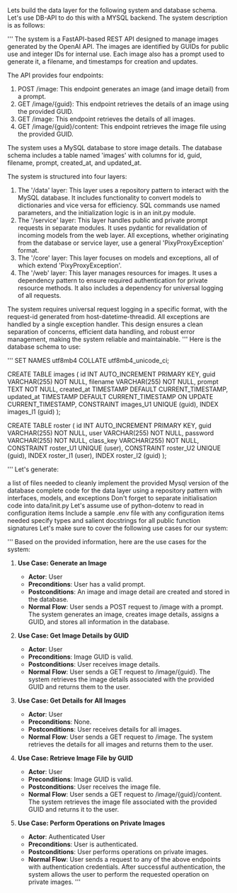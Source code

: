 Lets build the data layer for the following system and database schema. Let's use DB-API to do this with a MYSQL backend. The system description is as follows:

'''
The system is a FastAPI-based REST API designed to manage images generated by the OpenAI API. The images are identified by GUIDs for public use and integer IDs for internal use. Each image also has a prompt used to generate it, a filename, and timestamps for creation and updates.

The API provides four endpoints:
1. POST /image: This endpoint generates an image (and image detail) from a prompt.
2. GET /image/{guid}: This endpoint retrieves the details of an image using the provided GUID.
3. GET /image: This endpoint retrieves the details of all images.
4. GET /image/{guid}/content: This endpoint retrieves the image file using the provided GUID.

The system uses a MySQL database to store image details. The database schema includes a table named 'images' with columns for id, guid, filename, prompt, created_at, and updated_at.

The system is structured into four layers:
1. The '/data' layer: This layer uses a repository pattern to interact with the MySQL database. It includes functionality to convert models to dictionaries and vice versa for efficiency. SQL commands use named parameters, and the initialization logic is in an init.py module.
2. The '/service' layer: This layer handles public and private prompt requests in separate modules. It uses pydantic for revalidation of incoming models from the web layer. All exceptions, whether originating from the database or service layer, use a general 'PixyProxyException' format.
3. The '/core' layer: This layer focuses on models and exceptions, all of which extend 'PixyProxyException'.
4. The '/web' layer: This layer manages resources for images. It uses a dependency pattern to ensure required authentication for private resource methods. It also includes a dependency for universal logging of all requests.

The system requires universal request logging in a specific format, with the request-id generated from host-datetime-threadid. All exceptions are handled by a single exception handler. This design ensures a clean separation of concerns, efficient data handling, and robust error management, making the system reliable and maintainable.
'''
Here is the database schema to use:

'''
SET NAMES utf8mb4 COLLATE utf8mb4_unicode_ci;

CREATE TABLE images (
    id INT AUTO_INCREMENT PRIMARY KEY,
    guid VARCHAR(255) NOT NULL,
    filename VARCHAR(255) NOT NULL,
    prompt TEXT NOT NULL,
    created_at TIMESTAMP DEFAULT CURRENT_TIMESTAMP,
    updated_at TIMESTAMP DEFAULT CURRENT_TIMESTAMP ON UPDATE CURRENT_TIMESTAMP,
    CONSTRAINT images_U1 UNIQUE (guid),
    INDEX images_I1 (guid)
);

CREATE TABLE roster (
    id INT AUTO_INCREMENT PRIMARY KEY,
    guid VARCHAR(255) NOT NULL,
    user VARCHAR(255) NOT NULL,
    password VARCHAR(255) NOT NULL,
    class_key VARCHAR(255) NOT NULL,
    CONSTRAINT roster_U1 UNIQUE (user),
    CONSTRAINT roster_U2 UNIQUE (guid),
    INDEX roster_I1 (user),
    INDEX roster_I2 (guid)
);


'''
Let's generate:

a list of files needed to cleanly implement the provided Mysql version of the database
complete code for the data layer using a repository pattern with interfaces, models, and exceptions
Don't forget to separate initialisation code into data/init.py
Let's assume use of python-dotenv to read in configuration items
Include a sample .env file with any configuration items needed
specify types and salient docstrings for all public function signatures Let's make sure to cover the following use cases for our system:

'''
Based on the provided information, here are the use cases for the system:

1. **Use Case: Generate an Image**
    - **Actor**: User
    - **Preconditions**: User has a valid prompt.
    - **Postconditions**: An image and image detail are created and stored in the database.
    - **Normal Flow**: User sends a POST request to /image with a prompt. The system generates an image, creates image details, assigns a GUID, and stores all information in the database.

2. **Use Case: Get Image Details by GUID**
    - **Actor**: User
    - **Preconditions**: Image GUID is valid.
    - **Postconditions**: User receives image details.
    - **Normal Flow**: User sends a GET request to /image/{guid}. The system retrieves the image details associated with the provided GUID and returns them to the user.

3. **Use Case: Get Details for All Images**
    - **Actor**: User
    - **Preconditions**: None.
    - **Postconditions**: User receives details for all images.
    - **Normal Flow**: User sends a GET request to /image. The system retrieves the details for all images and returns them to the user.

4. **Use Case: Retrieve Image File by GUID**
    - **Actor**: User
    - **Preconditions**: Image GUID is valid.
    - **Postconditions**: User receives the image file.
    - **Normal Flow**: User sends a GET request to /image/{guid}/content. The system retrieves the image file associated with the provided GUID and returns it to the user.

5. **Use Case: Perform Operations on Private Images**
    - **Actor**: Authenticated User
    - **Preconditions**: User is authenticated.
    - **Postconditions**: User performs operations on private images.
    - **Normal Flow**: User sends a request to any of the above endpoints with authentication credentials. After successful authentication, the system allows the user to perform the requested operation on private images.
'''